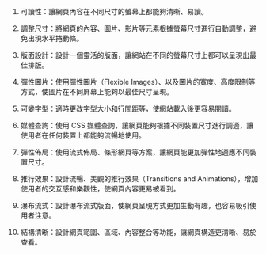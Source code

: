 

1. 可讀性：讓網頁內容在不同尺寸的螢幕上都能夠清晰、易讀。

2. 調整尺寸：將網頁的內容、圖片、影片等元素根據螢幕尺寸進行自動調整，避免出現水平捲動條。

3. 版面設計：設計一個靈活的版面，讓網站在不同的螢幕尺寸上都可以呈現出最佳排版。

4. 彈性圖片：使用彈性圖片（Flexible Images）、以及圖片的寬度、高度限制等方式，使圖片在不同屏幕上能夠以最佳尺寸呈現。

5. 可變字型：適時更改字型大小和行間距等，使網站載入後更容易閱讀。

6. 媒體查詢：使用 CSS 媒體查詢，讓網頁能夠根據不同裝置尺寸進行調適，讓使用者在任何裝置上都能夠流暢地使用。

7. 彈性佈局：使用流式佈局、條形網頁等方案，讓網頁能更加彈性地適應不同裝置尺寸。

8. 推行效果：設計流暢、美觀的推行效果（Transitions and Animations），增加使用者的交互感和樂觀性，使網頁內容更易被看到。

9. 瀑布流式：設計瀑布流式版面，使網頁呈現方式更加生動有趣，也容易吸引使用者注意。

10. 結構清晰：設計網頁範圍、區域、內容整合等功能，讓網頁構造更清晰、易於查看。